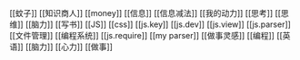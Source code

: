 [[蚊子]]
[[知识商人]]
[[money]]
[[信息]]
[[信息减法]]
[[我的动力]]
[[思考]]
[[思维]]
[[脑力]]
[[写书]]
[[JS]]
[[css]]
[[js.key]]
[[js.dev]]
[[js.view]]
[[js.parser]]
[[文件管理]]
[[编程系统]]
[[js.require]]
[[my parser]]
[[做事灵感]]
[[编程]]
[[英语]]
[[脑力]]
[[心力]]
[[做事]]